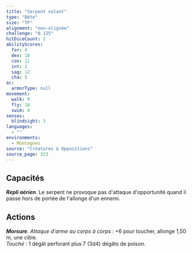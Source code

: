 ```yaml
---
title: "Serpent volant"
type: "Bête"
size: "TP"
alignment: "non-alignée"
challenge: "0.125"
hitDiceCount: 2
abilityScores:
  for: 4
  dex: 18
  con: 11
  int: 2
  sag: 12
  cha: 5
ac: 
  armorType: null
movement: 
  walk: 9
  fly: 18
  swim: 9
senses: 
  blindsight: 3
languages: 
  - ""
environments:
  - Montagnes
source: "Créatures & Oppositions"
source_page: 323
---
```

## Capacités
_**Repli aérien**_. Le serpent ne provoque pas d'attaque d'opportunité quand il passe hors de portée de l'allonge d'un ennemi.

## Actions
_**Morsure**_. _Attaque d'arme au corps à corps_ : +6 pour toucher, allonge 1,50 m, une cible.  
_Touché_ : 1 dégât perforant plus 7 (3d4) dégâts de poison.
